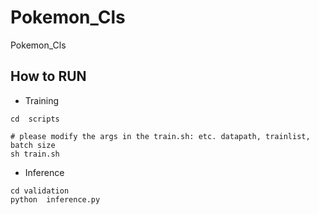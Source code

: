 # Pokemon_Cls
Pokemon_Cls 

## How to RUN  

- Training 
```
cd  scripts  

# please modify the args in the train.sh: etc. datapath, trainlist, batch size
sh train.sh

```
- Inference

```
cd validation
python  inference.py

```